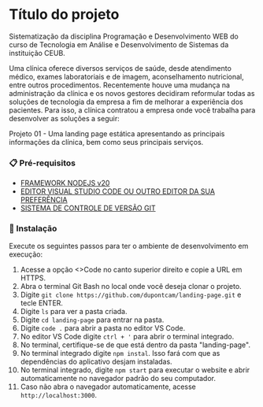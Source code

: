 # Título do projeto

Sistematização da disciplina Programação e Desenvolvimento WEB do curso de Tecnologia em Análise e Desenvolvimento de Sistemas da instituição CEUB.

Uma clínica oferece diversos serviços de saúde, desde atendimento médico, exames laboratoriais e de imagem, aconselhamento nutricional, entre outros procedimentos. Recentemente houve uma mudança na administração da clínica e os novos gestores decidiram reformular todas as soluções de tecnologia da empresa a fim de melhorar a experiência dos pacientes. Para isso, a clínica contratou a empresa onde você trabalha para desenvolver as soluções a seguir:

Projeto 01 - Uma landing page estática apresentando as principais informações da clínica, bem como seus principais serviços.

### 📋 Pré-requisitos

- [FRAMEWORK NODEJS v20](https://nodejs.org/en)
- [EDITOR VISUAL STUDIO CODE OU OUTRO EDITOR DA SUA PREFERÊNCIA](https://code.visualstudio.com/)
- [SISTEMA DE CONTROLE DE VERSÃO GIT](https://git-scm.com/)

### 🔧 Instalação

Execute os seguintes passos para ter o ambiente de desenvolvimento em execução:

1. Acesse a opção <>Code no canto superior direito e copie a URL em HTTPS.
2. Abra o terminal Git Bash no local onde você deseja clonar o projeto.
3. Digite `git clone https://github.com/dupontcam/landing-page.git` e tecle ENTER.
4. Digite `ls` para ver a pasta criada.
5. Digite `cd landing-page` para entrar na pasta.
6. Digite `code .` para abrir a pasta no editor VS Code.
7. No editor VS Code digite ` ctrl + ' ` para abrir o terminal integrado.
8. No terminal, certifique-se de que está dentro da pasta "landing-page".
9. No terminal integrado digite `npm instal`. Isso fará com que as dependências do aplicativo desjam instaladas.
10. No terminal integrado, digite `npm start` para executar o website e abrir automaticamente no navegador padrão do seu computador.
11. Caso não abra o navegador automaticamente, acesse `http://localhost:3000`.

